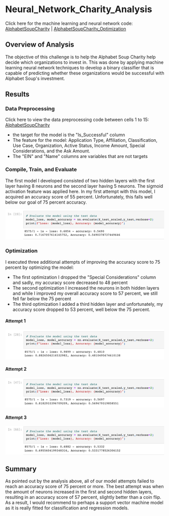 # Neural_Network_Charity_Analysis

Click here for the machine learning and neural network code: [AlphabetSoupCharity](https://github.com/jzaragoza21/Neural_Network_Charity_Analysis/blob/main/AlphabetSoupCharity.ipynb) | [AlphabetSoupCharity_Optimization](https://github.com/jzaragoza21/Neural_Network_Charity_Analysis/blob/main/AlphabetSoupCharity_Optimzation.ipynb)


## Overview of Analysis

The objective of this challenge is to help the Alphabet Soup Charity help decide which organizations to invest in. This was done by applying machine learning neural network techniques to develop a binary classifier that is capable of predicting whether these organizations would be successful with Alphabet Soup's investment.


## Results

### Data Preprocessing

Click here to view the data preprocessing code between cells 1 to 15: [AlphabetSoupCharity](https://github.com/jzaragoza21/Neural_Network_Charity_Analysis/blob/main/AlphabetSoupCharity.ipynb)

 - the target for the model is the "Is_Successful" column
 - The feature for the model: Application Type, Affiliation, Classification, Use Case, Organization, Active Status, Income Amount, Special Considerations, and the Ask Amount.
 - The "EIN" and "Name" columns are variables that are not targets

### Compile, Train, and Evaluate

The first model I developed consisted of two hidden layers with the first layer having 8 neurons and the second layer having 5 neurons. The sigmoid activation feature was applied here. In my first attempt with this model, I acquired an accuracy score of 55 percent. Unfortunately, this falls well below our goal of 75 percent accuracy.

![First_model_attempt](https://github.com/jzaragoza21/Neural_Network_Charity_Analysis/blob/main/Resources/First_model_attempt.PNG)


### Optimization

I executed three additional attempts of improving the accuracy score to 75 percent by optimizing the model:

 - The first optimization I dropped the "Special Considerations" column and sadly, my accuracy score decreased to 48 percent 
 - The second optimization I increased the neurons in both hidden layers and while I improved my overall accuracy score to 57 percent, we still fell far below the 75 percent
 - The third optimization I added a third hidden layer and unfortunately, my accuracy score dropped to 53 percent, well below the 75 percent.

#### Attempt 1

![Optimize_1](https://github.com/jzaragoza21/Neural_Network_Charity_Analysis/blob/main/Resources/Optimize_1.PNG)

#### Attempt 2

![Optimize_2](https://github.com/jzaragoza21/Neural_Network_Charity_Analysis/blob/main/Resources/Optimize_2.PNG)

#### Attempt 3

![Optimize_3](https://github.com/jzaragoza21/Neural_Network_Charity_Analysis/blob/main/Resources/Optimize_3.PNG)



## Summary

As pointed out by the analysis above, all of our model attempts failed to reach an accuracy score of 75 percent or more. The best attempt was when the amount of neurons increased in the first and second hidden layers, resulting in an accuracy score of 57 percent, slightly better than a coin flip. As a result, I would recommend to perhaps a support vector machine model as it is really fitted for classification and regression models. 
